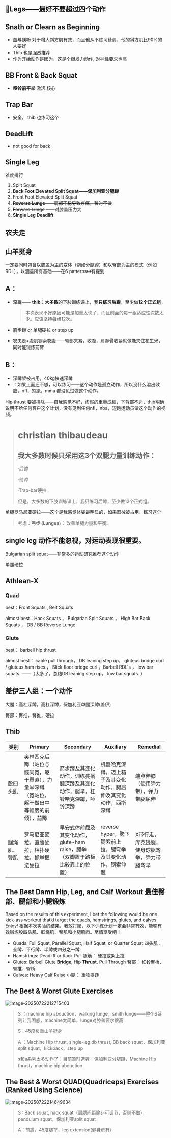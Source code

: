 ## 🦵Legs——最好不要超过四个动作



## Snath or Clearn as Beginning

* 血与镁粉 对于增大斜方肌有效，而且他从不练习耸肩，他的斜方肌比90%的人要好
* Thib 也是强烈推荐
* 作为开始动作是因为，这是个爆发力动作, 对神经要求也高

## BB Front & Back Squat 

* **哑铃前平举** 激活 核心

## Trap Bar

* 安全， thib 也练习这个

## ~~DeadLift~~

* not good for back

## Single Leg

难度排行

1. Split Squat
2. **Back Foot Elevated Split Squat——保加利亚分腿蹲**
3. Front Foot Elevated Split Squat
4. ~~**Reverse Lunge**——肩部不稳导致疼痛，暂时不做~~
5. ~~Forward Lunge~~ ——对膝盖压力大
6. **Single Leg Deadlift**

## 农夫走

## 山羊挺身



一定要同时包含以膝盖为主的变体（例如分腿蹲）和以臀部为主的模式（例如 RDL），以涵盖所有基础——在6 patterns中有提到

##  A：

* 深蹲—— **thib**：**大多数**的下肢训练课上，我**只练习后蹲**，至少做**12个正式组**。

  > 本次表现不好原因可能是加重太快了，而且前面的每一组适应性次数太少。应该坚持每组12次。
* 箭步蹲 or 单腿硬拉 or step up
* 农夫走+腹肌钢索卷腹——臀部夹紧，收腹，肩胛骨收紧就像能夹住花生米，同时能锻炼前臂 

##  B：

* 深蹲架被占用，40kg快速深蹲
* ：如果上面还不够，可以练习——这个动作是孤立动作，所以没什么溢出效应，nfl，短跑，mma 都没见过做这个动作。



 ~~Hip thrust~~ 要被排除——自我感觉不好，虚假的重量成绩，下背部不适，thib明确说明不给任何客户这个计划，没有见到任何nfl，nba，短跑运动员做这个动作的视频。

> # christian thibaudeau
>
> ## 我大多数时候只采用这3个双腿力量训练动作：
>
> ·后蹲
>
> ·前蹲
>
> ·Trap-bar硬拉
>
> 但是，大多数的下肢训练课上，我只练习后蹲，至少做12个正式组。



单腿罗马尼亚硬拉——这个是我感觉体姿最明显的，如果器械被占用，练习这个



> 考虑：**弓步 (Lunges)：** 改善单腿力量和平衡。



##  single leg 动作不能忽视，对运动表现很重要。

 Bulgarian split squat——非常多的运动研究推荐这个动作

单腿硬拉

##  Athlean-X

###  Quad 

best：Front Squats , Belt Squats  

almost best：Hack Squats ， Bulgarian Split Squats ， High Bar Back Squats ， DB / BB Reverse Lunge

###  Glute

best： barbell hip thrust

almost best：  cable pull through， DB leaning step up， gluteus bridge curl / gluteus ham rises.， Slick floor bridge curl ，Barbell RDL's ， low bar squats.       ——（太多了，总结DB leaning step up， low bar squats.  ）

##  盖伊三人组：一个动作

大腿：高杠深蹲，高杠深蹲，保加利亚单腿深蹲(盖伊)

臀部：臀推，臀推，硬拉

##  Thib

| 类别         | Primary                                                      | Secondary                                                    | Auxiliary                                                    | Remedial                                      |
| ------------ | ------------------------------------------------------------ | ------------------------------------------------------------ | ------------------------------------------------------------ | --------------------------------------------- |
| 股四头肌     | 奥林匹克后蹲（站位与髋同宽，躯干垂直），力量举深蹲（宽站位，躯干做出中等幅度的前倾），前蹲 | 箭步蹲及其变化动作，训练凳搁腿深蹲及其变化动作，腿举，杠铃哈克深蹲，哑铃深蹲 | 机器哈克深蹲，迈上箱子及其变化动作，腿屈伸及其变化动作，西斯深蹲 | 端点伸膝（使用弹力带），弹力带腿屈伸          |
| 腘绳肌、臀肌 | 罗马尼亚硬拉，直腿硬拉，相扑硬拉，抓举握法硬拉               | 早安式体前屈及其变化动作，glute-ham raise，腿举（双脚置于踏板比较靠上的位置） | reverse hyper，胯下钢索前上拉，腿弯举及其变化动作，钢索伸髋  | X带行走，库克提腿，健身球腿弯举，弹力带腿弯举 |

##  The Best Damn Hip, Leg, and Calf Workout 最佳臀部、腿部和小腿锻炼

Based on the results of this experiment, I bet the following would be one kick-ass workout that’d target the quads, hamstrings, glutes, and calves. Enjoy!
根据本次实验的结果，我敢打赌，以下训练计划一定会非常有效，能够有效锻炼股四头肌、腘绳肌、臀肌和小腿肌肉。尽情享受吧！

- Quads: Full Squat, Parallel Squat, Half Squat, or Quarter Squat
  四头肌： 全蹲、平行蹲、半蹲或四分之一蹲
- Hamstrings: Deadlift or Rack Pull
  腿筋： 硬拉或架上拉
- Glutes: Barbell Glute **Bridge**, Hip **Thrust**, Pull Through
  臀部： 杠铃臀桥、臀推、臀桥
- Calves: Heavy Calf Raise
  小腿： 重物提踵

##  The Best & Worst Glute Exercises

![image-20250722212715403](./images/image-20250722212715403.webp)

> S ：machine hip abduction，walking lunge，smith lunge——整个S系列让我困惑，machine太简单，lunge对膝盖要求很高
>
> S：45度负重山羊挺身
>
> A ：Machine Hip thrust, single-leg db thrust, BB back squat，保加利亚 split squat，kickback，step up
>
> s和a系列太多动作了：目前暂时选择：保加利亚分腿蹲，Machine Hip thrust，machine hip abduction

##  The Best & Worst QUAD(**Quadriceps**) Exercises (Ranked Using Science)

![image-20250722214649634](./images/image-20250722214649634.webp)

>S : Back squat,  hack squat（肩膀间距除非可调节，否则不做），pendulum squat，保加利亚split squat
>
>A：前蹲，45度腿举，leg extension(健身房有)
